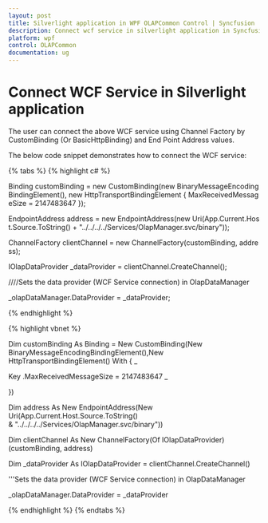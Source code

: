 ```yaml
---
layout: post
title: Silverlight application in WPF OLAPCommon Control | Syncfusion
description: Connect wcf service in silverlight application in Syncfusion WPF OLAPCommon Control, its elements, and more.
platform: wpf
control: OLAPCommon
documentation: ug
---
```


# Connect WCF Service in Silverlight application

The user can connect the above WCF service using Channel Factory by CustomBinding (Or BasicHttpBinding) and End Point Address values.

The below code snippet demonstrates how to connect the WCF service:

{% tabs %}
{% highlight c# %}

Binding customBinding = new CustomBinding(new BinaryMessageEncodingBindingElement(), new HttpTransportBindingElement { MaxReceivedMessageSize = 2147483647 });

EndpointAddress address = new EndpointAddress(new Uri(App.Current.Host.Source.ToString() + "../../../../Services/OlapManager.svc/binary"));

ChannelFactory<IOlapDataProvider> clientChannel = new ChannelFactory<IOlapDataProvider>(customBinding, address);

IOlapDataProvider _dataProvider = clientChannel.CreateChannel();



////Sets the data provider (WCF Service connection) in OlapDataManager

_olapDataManager.DataProvider = _dataProvider;

{% endhighlight  %}

{% highlight vbnet %}

Dim customBinding As Binding = New CustomBinding(New BinaryMessageEncodingBindingElement(),New HttpTransportBindingElement() With { _

Key .MaxReceivedMessageSize = 2147483647 _

})

Dim address As New EndpointAddress(New Uri(App.Current.Host.Source.ToString() & "../../../../Services/OlapManager.svc/binary"))

Dim clientChannel As New ChannelFactory(Of IOlapDataProvider)(customBinding, address)

Dim _dataProvider As IOlapDataProvider = clientChannel.CreateChannel()



'''Sets the data provider (WCF Service connection) in OlapDataManager

_olapDataManager.DataProvider = _dataProvider

{% endhighlight  %}
{% endtabs %}
